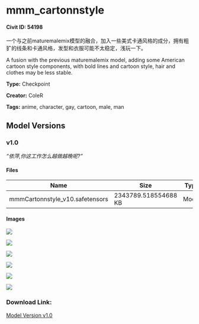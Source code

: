 # mmm_cartonnstyle

#### Civit ID: 54198

<p>一个与之前maturemalemix模型的融合，加入一些美式卡通风格的成分，拥有粗犷的线条和卡通风格，发型和衣服可能不太稳定，浅玩一下。</p><p>A fusion with the previous maturemalemix model, adding some American cartoon style components, with bold lines and cartoon style, hair and clothes may be less stable.</p>

**Type:** Checkpoint

**Creator:** ColeR

**Tags:** anime, character, gay, cartoon, male, man

## Model Versions

### v1.0

<p><em>“依萍,你这工作怎么越做越晚呢?”</em></p>

#### Files

| Name | Size | Type | Format | Download Url | AutoV1 | AutoV2 | SHA256 | CRC32 | BLAKE3 |
| --- | --- | --- | --- | --- | --- | --- | --- | --- | --- |
| mmmCartonnstyle_v10.safetensors | 2343789.518554688 KB | Model | SafeTensor | https://civitai.com/api/download/models/58562 | 32C416E8 | F76EAAFD08 | F76EAAFD080DE13300049C501934029FC3DE26DED9CF51A62CA345FE29DDF90D | F975679C | D92B293DC08A41CE5D90BEF621E2A1E89A8704DD522171A4101E61135CBC23B9 |

#### Images

<p><img src="https://image.civitai.com/xG1nkqKTMzGDvpLrqFT7WA/80c5ed32-0ac1-4b27-2c50-2fe28e92bc00/width=450/637924.jpeg" /></p>

<p><img src="https://image.civitai.com/xG1nkqKTMzGDvpLrqFT7WA/c83c2e9c-e1d5-489c-ffd4-23808d371800/width=450/637925.jpeg" /></p>

<p><img src="https://image.civitai.com/xG1nkqKTMzGDvpLrqFT7WA/c61c12af-4f07-44af-891b-25b7f13eee00/width=450/637926.jpeg" /></p>

<p><img src="https://image.civitai.com/xG1nkqKTMzGDvpLrqFT7WA/83c695c2-d9a0-4e0e-c1da-1431ab4fbc00/width=450/637935.jpeg" /></p>

<p><img src="https://image.civitai.com/xG1nkqKTMzGDvpLrqFT7WA/2acb7f1f-9ee6-488f-e7b9-c070ba927f00/width=450/637938.jpeg" /></p>

<p><img src="https://image.civitai.com/xG1nkqKTMzGDvpLrqFT7WA/fe8802fc-67e2-4702-8a39-8ebc27088700/width=450/637939.jpeg" /></p>

### Download Link:

[Model Version v1.0](https://civitai.com/api/download/models/58562)

